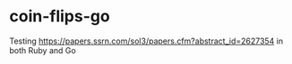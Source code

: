 # coin-flips-go
Testing https://papers.ssrn.com/sol3/papers.cfm?abstract_id=2627354 in both Ruby and Go
